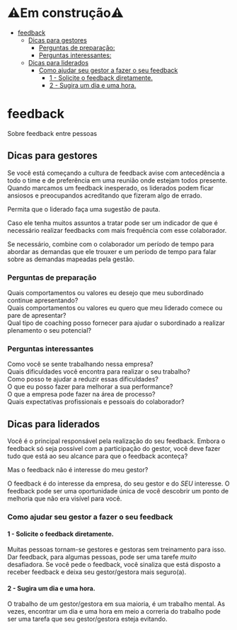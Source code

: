 # ⚠️Em construção⚠️

   * [feedback](#feedback)
      * [Dicas para gestores](#dicas-para-gestores)
         * [Perguntas de preparação:](#perguntas-de-preparação)
         * [Perguntas interessantes:](#perguntas-interessantes)
      * [Dicas para liderados](#dicas-para-liderados)
         * [Como ajudar seu gestor a fazer o seu feedback](#como-ajudar-seu-gestor-a-fazer-o-seu-feedback)
            * [1 - Solicite o feedback diretamente.](#1---solicite-o-feedback-diretamente)
            * [2 - Sugira um dia e uma hora.](#2---sugira-um-dia-e-uma-hora)
# feedback
Sobre feedback entre pessoas

## Dicas para gestores

Se você está começando a cultura de feedback avise com antecedência a todo o time e de preferência em uma reunião onde estejam todos presente. Quando marcamos um feedback inesperado, os liderados podem ficar ansiosos e preocupandos acreditando que fizeram algo de errado. 

Permita que o liderado faça uma sugestão de pauta. 

Caso ele tenha muitos assuntos a tratar pode ser um indicador de que é necessário realizar feedbacks com mais frequência
com esse colaborador.

Se necessário, combine com o colaborador um período de tempo para abordar as demandas
que ele trouxer e um período de tempo para falar sobre as demandas mapeadas pela gestão.

### Perguntas de preparação

Quais comportamentos ou valores eu desejo que meu subordinado continue apresentando?<br>
Quais comportamentos ou valores eu quero que meu liderado comece ou pare de apresentar?<br>
Qual tipo de coaching posso fornecer para ajudar o subordinado a realizar plenamento o seu potencial?<br>

### Perguntas interessantes

Como você se sente trabalhando nessa empresa?<br>
Quais dificuldades você encontra para realizar o seu trabalho?<br>
Como posso te ajudar a reduzir essas dificuldades?<br>
O que eu posso fazer para melhorar a sua performance?<br>
O que a empresa pode fazer na área de processo?<br>
Quais expectativas profissionais e pessoais do colaborador?<br>

## Dicas para liderados
Você é o principal responsável pela realização do seu feedback. Embora o feedback só seja
possível com a participação do gestor, você deve fazer tudo que está ao seu alcance para que o feedback aconteça?

Mas o feedback não é interesse do meu gestor?

O feedback é do interesse da empresa, do seu gestor e do *SEU* interesse. O feedback pode ser uma oportunidade única de você
descobrir um ponto de melhoria que não era visível para você. 

### Como ajudar seu gestor a fazer o seu feedback

#### 1 - Solicite o feedback diretamente. 
Muitas pessoas tornam-se gestores e gestoras sem treinamento para isso. Dar feedback, para algumas pessoas, pode ser uma tarefe *muito* desafiadora. Se você pede o feedback, você sinaliza que está disposto a receber feedback e deixa seu gestor/gestora mais seguro(a).

#### 2 - Sugira um dia e uma hora. 

O trabalho de um gestor/gestora em sua maioria, é um trabalho mental. As vezes, encontrar um dia e uma hora em meio a correria do trabalho pode ser uma tarefa que seu gestor/gestora esteja evitando.


